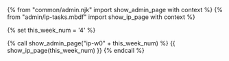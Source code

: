{% from "common/admin.njk" import show_admin_page with context %}
{% from "admin/ip-tasks.mbdf" import show_ip_page  with context %}

{% set this_week_num = '4' %}

{% call show_admin_page("ip-w0" + this_week_num) %}
{{ show_ip_page(this_week_num) }}
{% endcall %}
